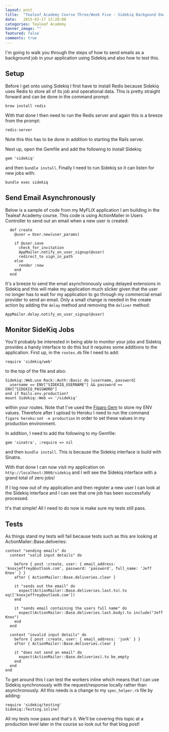 ```yaml
---
layout: post
title:  "Tealeaf Academy Course Three/Week Five - Sidekiq Backgound Email Job"
date:   2015-03-17 13:20:00
categories: Tealeaf Academy
banner_image: ""
featured: false
comments: true
---
```


I'm going to walk you through the steps of how to send emails as a background job in your application using Sidekiq and also how to test this.

<!--more-->

## Setup

Before I get onto using Sidekiq I first have to install Redis because Sidekiq uses Redis to store all of its job and operational data.  This is pretty straight forward and can be done in the command prompt:

    brew install redis
    
With that done I then need to run the Redis server and again this is a breeze from the prompt:

    redis-server
    
Note this this has to be done in addition to starting the Rails server.

Next up, open the Gemfile and add the following to install Sidekiq:

    gem 'sidekiq'
    
and then ```bundle install```.  Finally I need to run Sidekiq so it can listen for new jobs with:

    bundle exec sidekiq
    
## Send Email Asynchronously

Below is a sample of code from my MyFLiX application I am building in the Tealeaf Academy course.  This code is using ActionMailer in Users Controller to send out an email when a new user is created:

      def create
        @user = User.new(user_params)

        if @user.save
          check_for_invitation
          AppMailer.notify_on_user_signup(@user)
          redirect_to sign_in_path
        else
          render :new
        end
      end 
      
It's a breeze to send the email asynchronously using delayed extensions in Sidekiq and this will make my application much slicker given that the user no longer has to wait for my application to go through my commercial email provider to send an email.  Only a small change is needed in the create action by adding the ```delay``` method and removing the ```deliver``` method:

    AppMailer.delay.notify_on_user_signup(@user)
    
## Monitor SideKiq Jobs

You'll probably be interested in being able to monitor your jobs and Sidekiq provides a handy interface to do this but it requires some additions to the application.  First up, in the ```routes.db``` file I need to add:

    require 'sidekiq/web'
    
to the top of the file and also:

    Sidekiq::Web.use Rack::Auth::Basic do |username, password|
      username == ENV["SIDEKIQ_USERNAME"] && password == ENV["SIDEKIQ_PASSWORD"]
    end if Rails.env.production?
    mount Sidekiq::Web => '/sidekiq'
    
within your routes.  Note that I've used the [Figaro Gem](https://github.com/laserlemon/figaro) to store my ENV values.  Therefore after I upload to Heroku I need to run the command ```figaro heroku:set -e production``` in order to set these values in my production environment.

In addition, I need to add the following to my Gemfile:

    gem 'sinatra', :require => nil
    
and then ```bundle install```.  This is because the Sidekiq interface is build with Sinatra.

With that done I can now visit my application on ```http://localhost:3000/sidekiq``` and I will see the Sidekiq interface with a grand total of zero jobs!

If I log now out of my application and then register a new user I can look at the Sidekiq interface and I can see that one job has been successfully processed.

It's that simple! All I need to do now is make sure my tests still pass.

## Tests

As things stand my tests will fail because tests such as this are looking at ActionMailer::Base.deliveries:

    context "sending emails" do
      context "valid input details" do

        before { post :create, user: { email_address: 'knoxjeffrey@outlook.com', password: 'password', full_name: 'Jeff Knox' } }
        after { ActionMailer::Base.deliveries.clear }

        it "sends out the email" do
          expect(ActionMailer::Base.deliveries.last.to).to eq(['knoxjeffrey@outlook.com'])
        end

        it "sends email containing the users full name" do
          expect(ActionMailer::Base.deliveries.last.body).to include("Jeff Knox")
        end
      end

      context "invalid input details" do
        before { post :create, user: { email_address: 'junk' } }
        after { ActionMailer::Base.deliveries.clear }

        it "does not send an email" do
          expect(ActionMailer::Base.deliveries).to be_empty
        end
      end
    end
    
To get around this I can test the workers inline which means that I can use Sidekiq synchronously with the request/response locally rather than asynchronously.  All this needs is a change to my ```spec_helper.rb``` file by adding:

    require 'sidekiq/testing'
    Sidekiq::Testing.inline!
    
All my tests now pass and that's it.  We'll be covering this topic at a production level later in the course so look out for that blog post!